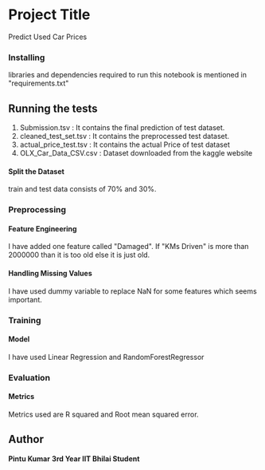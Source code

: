 # Project Title

Predict Used Car Prices

### Installing

libraries and dependencies required to run this notebook is mentioned in "requirements.txt"

## Running the tests

1. Submission.tsv : It contains the final prediction of test dataset.
2. cleaned_test_set.tsv : It contains the preprocessed test dataset.
3. actual_price_test.tsv : It contains the actual Price of test dataset
4. OLX_Car_Data_CSV.csv : Dataset downloaded from the kaggle website

#### Split the Dataset
train and test data consists of 70% and 30%.

### Preprocessing
#### Feature Engineering
I have added one feature called "Damaged". If "KMs Driven" is more than 2000000 than it is too old else it is just old.


#### Handling Missing Values
I have used dummy variable to replace NaN for some features which seems important.

### Training
#### Model
I have used Linear Regression and RandomForestRegressor

### Evaluation
#### Metrics
Metrics used are R squared and Root mean squared error.

## Author
**Pintu Kumar**
**3rd Year IIT Bhilai Student**
